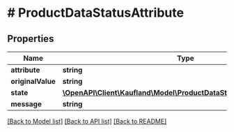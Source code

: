 # # ProductDataStatusAttribute

## Properties

Name | Type | Description | Notes
------------ | ------------- | ------------- | -------------
**attribute** | **string** |  |
**originalValue** | **string** |  |
**state** | [**\OpenAPI\Client\Kaufland\Model\ProductDataStatusAttributeValueState**](ProductDataStatusAttributeValueState.md) |  |
**message** | **string** |  |

[[Back to Model list]](../../README.md#models) [[Back to API list]](../../README.md#endpoints) [[Back to README]](../../README.md)
